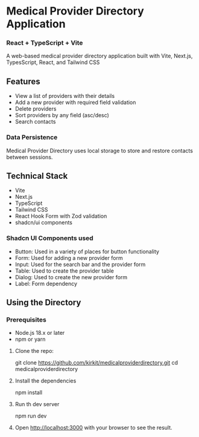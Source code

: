 # Medical Provider Directory Application
### React + TypeScript + Vite
A web-based medical provider directory application built with Vite, Next.js, TypesScript, React, and Tailwind CSS

## Features
- View a list of providers with their details
- Add a new provider with required field validation
- Delete providers
- Sort providers by any field (asc/desc)
- Search contacts

### Data Persistence
Medical Provider Directory uses local storage to store and restore contacts between sessions.

## Technical Stack
- Vite
- Next.js
- TypeScript
- Tailwind CSS
- React Hook Form with Zod validation
- shadcn/ui components

### Shadcn UI Components used
- Button: Used in a variety of places for button functionality
- Form: Used for adding a new provider form
- Input: Used for the search bar and the provider form
- Table: Used to create the provider table
- Dialog: Used to create the new provider form
- Label: Form dependency

## Using the Directory

### Prerequisites
- Node.js 18.x or later
- npm or yarn

1. Clone the repo:


    git clone https://github.com/kirkit/medicalproviderdirectory.git
    cd medicalproviderdirectory
   
2. Install the dependencies


    npm install

3. Run th dev server


    npm run dev

4. Open [http://localhost:3000](http://localhost:3000) with your browser to see the result.

